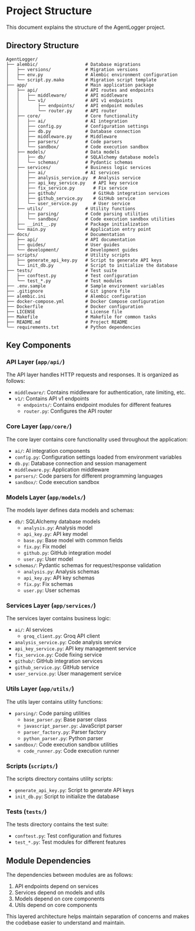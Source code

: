 # Project Structure

This document explains the structure of the AgentLogger project.

## Directory Structure

```
AgentLogger/
├── alembic/                  # Database migrations
│   ├── versions/             # Migration versions
│   ├── env.py                # Alembic environment configuration
│   └── script.py.mako        # Migration script template
├── app/                      # Main application package
│   ├── api/                  # API routes and endpoints
│   │   ├── middleware/       # API middleware
│   │   └── v1/               # API v1 endpoints
│   │       ├── endpoints/    # API endpoint modules
│   │       └── router.py     # API router
│   ├── core/                 # Core functionality
│   │   ├── ai/               # AI integration
│   │   ├── config.py         # Configuration settings
│   │   ├── db.py             # Database connection
│   │   ├── middleware.py     # Middleware
│   │   ├── parsers/          # Code parsers
│   │   └── sandbox/          # Code execution sandbox
│   ├── models/               # Data models
│   │   ├── db/               # SQLAlchemy database models
│   │   └── schemas/          # Pydantic schemas
│   ├── services/             # Business logic services
│   │   ├── ai/               # AI services
│   │   ├── analysis_service.py  # Analysis service
│   │   ├── api_key_service.py   # API key service
│   │   ├── fix_service.py       # Fix service
│   │   ├── github/              # GitHub integration services
│   │   ├── github_service.py    # GitHub service
│   │   └── user_service.py      # User service
│   ├── utils/                # Utility functions
│   │   ├── parsing/          # Code parsing utilities
│   │   └── sandbox/          # Code execution sandbox utilities
│   ├── __init__.py           # Package initialization
│   └── main.py               # Application entry point
├── docs/                     # Documentation
│   ├── api/                  # API documentation
│   ├── guides/               # User guides
│   └── development/          # Development guides
├── scripts/                  # Utility scripts
│   ├── generate_api_key.py   # Script to generate API keys
│   └── init_db.py            # Script to initialize the database
├── tests/                    # Test suite
│   ├── conftest.py           # Test configuration
│   └── test_*.py             # Test modules
├── .env.sample               # Sample environment variables
├── .gitignore                # Git ignore file
├── alembic.ini               # Alembic configuration
├── docker-compose.yml        # Docker Compose configuration
├── Dockerfile                # Docker configuration
├── LICENSE                   # License file
├── Makefile                  # Makefile for common tasks
├── README.md                 # Project README
└── requirements.txt          # Python dependencies
```

## Key Components

### API Layer (`app/api/`)

The API layer handles HTTP requests and responses. It is organized as follows:

- `middleware/`: Contains middleware for authentication, rate limiting, etc.
- `v1/`: Contains API v1 endpoints
  - `endpoints/`: Contains endpoint modules for different features
  - `router.py`: Configures the API router

### Core Layer (`app/core/`)

The core layer contains core functionality used throughout the application:

- `ai/`: AI integration components
- `config.py`: Configuration settings loaded from environment variables
- `db.py`: Database connection and session management
- `middleware.py`: Application middleware
- `parsers/`: Code parsers for different programming languages
- `sandbox/`: Code execution sandbox

### Models Layer (`app/models/`)

The models layer defines data models and schemas:

- `db/`: SQLAlchemy database models
  - `analysis.py`: Analysis model
  - `api_key.py`: API key model
  - `base.py`: Base model with common fields
  - `fix.py`: Fix model
  - `github.py`: GitHub integration model
  - `user.py`: User model
- `schemas/`: Pydantic schemas for request/response validation
  - `analysis.py`: Analysis schemas
  - `api_key.py`: API key schemas
  - `fix.py`: Fix schemas
  - `user.py`: User schemas

### Services Layer (`app/services/`)

The services layer contains business logic:

- `ai/`: AI services
  - `groq_client.py`: Groq API client
- `analysis_service.py`: Code analysis service
- `api_key_service.py`: API key management service
- `fix_service.py`: Code fixing service
- `github/`: GitHub integration services
- `github_service.py`: GitHub service
- `user_service.py`: User management service

### Utils Layer (`app/utils/`)

The utils layer contains utility functions:

- `parsing/`: Code parsing utilities
  - `base_parser.py`: Base parser class
  - `javascript_parser.py`: JavaScript parser
  - `parser_factory.py`: Parser factory
  - `python_parser.py`: Python parser
- `sandbox/`: Code execution sandbox utilities
  - `code_runner.py`: Code execution runner

### Scripts (`scripts/`)

The scripts directory contains utility scripts:

- `generate_api_key.py`: Script to generate API keys
- `init_db.py`: Script to initialize the database

### Tests (`tests/`)

The tests directory contains the test suite:

- `conftest.py`: Test configuration and fixtures
- `test_*.py`: Test modules for different features

## Module Dependencies

The dependencies between modules are as follows:

1. API endpoints depend on services
2. Services depend on models and utils
3. Models depend on core components
4. Utils depend on core components

This layered architecture helps maintain separation of concerns and makes the codebase easier to understand and maintain. 